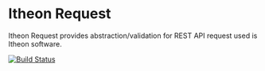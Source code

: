 Itheon Request
==============

Itheon Request provides abstraction/validation for REST API request used is Itheon software.

[![Build Status](http://10.187.75.160/itheonx/itheon-request/badges/develop/build.svg)](http://10.187.75.160/itheonx/itheon-request/builds)